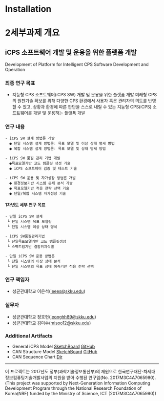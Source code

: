 # Installation


# 2세부과제 개요
## iCPS 소프트웨어 개발 및 운용을 위한 플랫폼 개발
Development of Platform for Intelligent CPS Software Development and Operation

### 최종 연구 목표
- 지능형 CPS 소프트웨어(iCPS SW) 개발 및 운용을 위한 플랫폼 개발 
    미래형 CPS의 원천기술 확보를 위해 다양한 CPS 환경에서 사용자 혹은 관리자의 의도를 반영할 수 있고, 상황과 환경에 따른 판단을 스스로 내릴 수 있는 지능형 CPS(iCPS) 소프트웨어를 개발 및 운용하는 플랫폼 개발

### 연구 내용
    - iCPS SW 설계 방법론 개발
      ● 단일 시스템 설계 방법론: 목표 모델 및 이상 상태 명세 방법
      ● 복합 시스템 설계 방법론: 목표 모델 및 상태 명세 방법 
    
    - iCPS SW 품질 관리 기법 개발
      ●목표모델기반 코드 템플릿 생성 기술
      ● iCPS 소프트웨어 검증 및 테스트 기술
    
    - iCPS SW 운용 및 자가성장 방법론 개발
      ● 환경정보기반 시스템 문제 분석 기술 
      ● 목표모델기반 적응 전략 선택 기술
      ● 단일/복합 시스템 자가성장 기술
    
#### 1차년도 세부 연구 목표
    - 단일 iCPS SW 설계
     └ 단일 시스템 목표 모델링
     └ 단일 시스템 이상 상태 명세
    
    - iCPS SW품질관리기법
     └ 단일목표모델기반 코드 템플릿생성
     └ 스펙트럼기반 결함위치식별
    
    - 단일 iCPS SW 운용 방법론 
     └ 단일 시스템의 이상 상태 분석
     └ 단일 시스템의 목표 상태 예측기반 적응 전략 선택

### 연구 책임자
- 성균관대학교 이은석(leees@skku.edu)

### 실무자
- 성균관대학교 정호현(jeonghh89@skku.edu)
- 성균관대학교 김미수(misoo12@skku.edu)
### Additional Artifacts
* General iCPS Model [SketchBoard](https://sketchboard.me/lAHMcQv7XzOV#/) [GitHub](https://github.com/IoTLabSKKU/Division2/tree/master/Artifacts/General%20iCPS%20Model/%5B%EC%B2%A8%EB%B6%8003%5D%20171110_General_iCPS_Model.png)
* CAN Structure Model [SketchBoard](https://sketchboard.me/lAHMcQv7XzOV#/) [GitHub](https://github.com/IoTLabSKKU/Division2/tree/master/Artifacts/CAN_Context%20Aware%20Navigator/%5B%EC%B2%A8%EB%B6%8002%5D%20171110_Structure_Model.png)
* CAN Sequence Chart [Dir](https://github.com/IoTLabSKKU/Division2/tree/master/Artifacts/CAN_Context%20Aware%20Navigator/Sequence%20Chart)

---
 이 프로젝트는 2017년도 정부(과학기술정보통신부)의 재원으로 한국연구재단-차세대정보컴퓨팅기술개발사업의 지원을 받아 수행된 연구임(No. 2017M3C4A7065980).
 (This project was supported by Next-Generation Information Computing Development Program through the National Research Foundation of Korea(NRF) funded by the Ministry of Science, ICT (2017M3C4A7065980))
